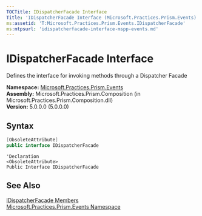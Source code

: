 ```yaml
---
TOCTitle: IDispatcherFacade Interface
Title: 'IDispatcherFacade Interface (Microsoft.Practices.Prism.Events)'
ms:assetid: 'T:Microsoft.Practices.Prism.Events.IDispatcherFacade'
ms:mtpsurl: 'idispatcherfacade-interface-mspp-events.md'
---
```


# IDispatcherFacade Interface

Defines the interface for invoking methods through a Dispatcher Facade

**Namespace:** [Microsoft.Practices.Prism.Events](/patterns-practices/reference/mspp-events-namespace)  
**Assembly:** Microsoft.Practices.Prism.Composition (in Microsoft.Practices.Prism.Composition.dll)  
**Version:** 5.0.0.0 (5.0.0.0)

## Syntax

```C#
[ObsoleteAttribute]
public interface IDispatcherFacade
```

```VB
'Declaration
<ObsoleteAttribute> 
Public Interface IDispatcherFacade
```

## See Also

[IDispatcherFacade Members](/patterns-practices/reference/idispatcherfacade-members-mspp-events)  
[Microsoft.Practices.Prism.Events Namespace](/patterns-practices/reference/mspp-events-namespace)